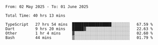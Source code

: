 <!--START_SECTION:waka-->

```abap
From: 02 May 2025 - To: 01 June 2025

Total Time: 40 hrs 13 mins

TypeScript   27 hrs 54 mins  █████████████████░░░░░░░░   67.59 %
Dart         9 hrs 20 mins   █████▓░░░░░░░░░░░░░░░░░░░   22.63 %
Other        1 hr 4 mins     ▓░░░░░░░░░░░░░░░░░░░░░░░░   02.60 %
Bash         44 mins         ▒░░░░░░░░░░░░░░░░░░░░░░░░   01.79 %
```

<!--END_SECTION:waka-->
